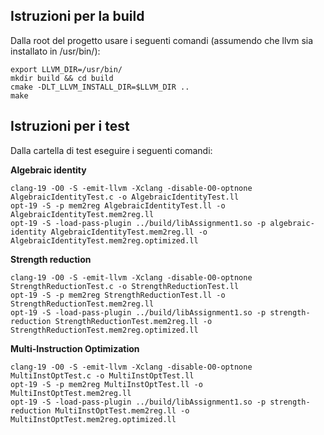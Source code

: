 ## Istruzioni per la build
Dalla root del progetto usare i seguenti comandi  (assumendo che llvm sia installato in /usr/bin/):

```
export LLVM_DIR=/usr/bin/
mkdir build && cd build
cmake -DLT_LLVM_INSTALL_DIR=$LLVM_DIR ..
make
```

## Istruzioni per i test
Dalla cartella di test eseguire i seguenti comandi:

**Algebraic identity**
```
clang-19 -O0 -S -emit-llvm -Xclang -disable-O0-optnone AlgebraicIdentityTest.c -o AlgebraicIdentityTest.ll
opt-19 -S -p mem2reg AlgebraicIdentityTest.ll -o AlgebraicIdentityTest.mem2reg.ll
opt-19 -S -load-pass-plugin ../build/libAssignment1.so -p algebraic-identity AlgebraicIdentityTest.mem2reg.ll -o AlgebraicIdentityTest.mem2reg.optimized.ll
```

**Strength reduction**
```
clang-19 -O0 -S -emit-llvm -Xclang -disable-O0-optnone StrengthReductionTest.c -o StrengthReductionTest.ll
opt-19 -S -p mem2reg StrengthReductionTest.ll -o StrengthReductionTest.mem2reg.ll
opt-19 -S -load-pass-plugin ../build/libAssignment1.so -p strength-reduction StrengthReductionTest.mem2reg.ll -o StrengthReductionTest.mem2reg.optimized.ll
```

**Multi-Instruction Optimization**
```
clang-19 -O0 -S -emit-llvm -Xclang -disable-O0-optnone MultiInstOptTest.c -o MultiInstOptTest.ll
opt-19 -S -p mem2reg MultiInstOptTest.ll -o MultiInstOptTest.mem2reg.ll
opt-19 -S -load-pass-plugin ../build/libAssignment1.so -p strength-reduction MultiInstOptTest.mem2reg.ll -o MultiInstOptTest.mem2reg.optimized.ll
```
